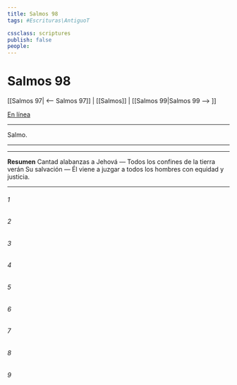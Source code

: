 ```yaml
---
title: Salmos 98
tags: #Escrituras\AntiguoT

cssclass: scriptures
publish: false
people:
---
```


# Salmos 98
[[Salmos 97| <-- Salmos 97]] | [[Salmos]] | [[Salmos 99|Salmos 99 --> ]]

[En línea](https://churchofjesuschrist.org/study/scriptures/ot/ps/98?lang=spa)

---
Salmo.

---

---
__Resumen__
Cantad alabanzas a Jehová — Todos los confines de la tierra verán Su salvación — Él viene a juzgar a todos los hombres con equidad y justicia.

---
###### 1 


###### 2 


###### 3 


###### 4 


###### 5 


###### 6 


###### 7 


###### 8 


###### 9 


